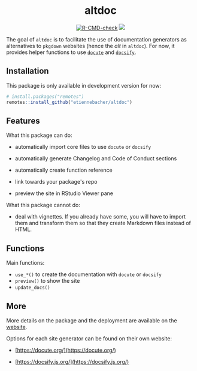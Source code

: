 <div align="center">

# altdoc


[![R-CMD-check](https://github.com/etiennebacher/altdoc/workflows/R-CMD-check/badge.svg)](https://github.com/etiennebacher/altdoc/actions) ![](https://img.shields.io/badge/license-MIT-blue)

</div>

The goal of `altdoc` is to facilitate the use of documentation generators as alternatives to `pkgdown` websites (hence the *alt* in `altdoc`). For now, it provides helper functions to use [`docute`](https://docute.org/) and [`docsify`](https://docsify.js.org/#/). 

## Installation

This package is only available in development version for now:
```r
# install.packages("remotes")
remotes::install_github("etiennebacher/altdoc")
```

## Features

What this package can do:

* automatically import core files to use `docute` or `docsify`

* automatically generate Changelog and Code of Conduct sections

* automatically create function reference

* link towards your package's repo

* preview the site in RStudio Viewer pane

What this package cannot do: 

* deal with vignettes. If you already have some, you will have to import them and transform them so that they create Markdown files instead of HTML.


## Functions

Main functions:

* `use_*()` to create the documentation with `docute` or `docsify`
* `preview()` to show the site
* `update_docs()` 


## More

More details on the package and the deployment are available on the [website](https://altdoc.etiennebacher.com/#/). 

Options for each site generator can be found on their own website:

* [https://docute.org/](https://docute.org/)

* [https://docsify.js.org/](https://docsify.js.org/)

